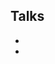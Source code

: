 ## Talks

<ul style="margin:0 0 5px;">
  <li><a PaPILO: Parallelising presolving in Mixed Integer Programming at Euro 2021 in Athens</a></li>
  <li><a Certifying MIP-Based Presolve Reductions for 0-1 Integer Linear Programs at CPAIOR in Uppsala</a></li>
</ul>

